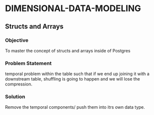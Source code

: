 # DIMENSIONAL-DATA-MODELING
## Structs and Arrays
### Objective
To master the concept of structs and arrays inside of Postgres
### Problem Statement
temporal problem within the table such that if we end up joining it with a downstream table, shuffling is going to happen and we will lose the compression.
### Solution
Remove the temporal components/ push them into itrs own data type.
